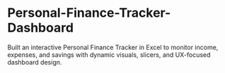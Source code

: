 # Personal-Finance-Tracker-Dashboard
Built an interactive Personal Finance Tracker in Excel to monitor income, expenses, and savings with dynamic visuals, slicers, and UX-focused dashboard design.
